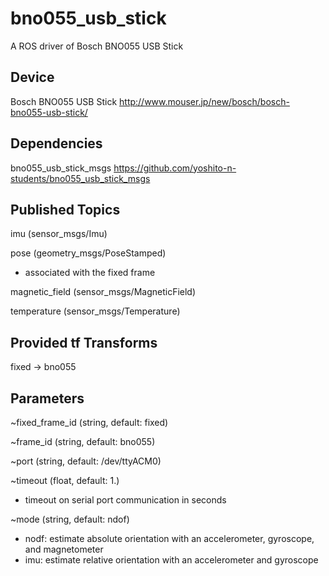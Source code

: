 # bno055_usb_stick
A ROS driver of Bosch BNO055 USB Stick

## Device
Bosch BNO055 USB Stick http://www.mouser.jp/new/bosch/bosch-bno055-usb-stick/

## Dependencies
bno055_usb_stick_msgs https://github.com/yoshito-n-students/bno055_usb_stick_msgs

## Published Topics
imu (sensor_msgs/Imu)

pose (geometry_msgs/PoseStamped)
* associated with the fixed frame

magnetic_field (sensor_msgs/MagneticField)

temperature (sensor_msgs/Temperature)

## Provided tf Transforms
fixed -> bno055

## Parameters
~fixed_frame_id (string, default: fixed)

~frame_id (string, default: bno055)

~port (string, default: /dev/ttyACM0)

~timeout (float, default: 1.)
* timeout on serial port communication in seconds

~mode (string, default: ndof)
* nodf: estimate absolute orientation with an accelerometer, gyroscope, and magnetometer
* imu: estimate relative orientation with an accelerometer and gyroscope
